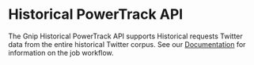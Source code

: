 <h1>Historical PowerTrack API</h1>

<p>The Gnip Historical PowerTrack API supports Historical requests Twitter data from the entire historical Twitter corpus. See our <a href="http://support.gnip.com/customer/portal/topics/340695-api-documentation---historical/articles">Documentation</a> for information on the job workflow.</p>

